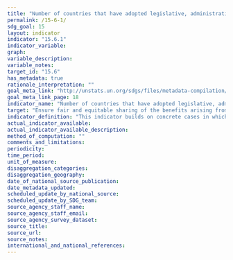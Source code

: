 ```yaml
---
title: "Number of countries that have adopted legislative, administrative and policy frameworks to ensure fair and equitable sharing of benefits"
permalink: /15-6-1/
sdg_goal: 15
layout: indicator
indicator: "15.6.1"
indicator_variable: 
graph: 
variable_description: 
variable_notes: 
target_id: "15.6"
has_metadata: true
rationale_interpretation: ""
goal_meta_link: "http://unstats.un.org/sdgs/files/metadata-compilation/Metadata-Goal-15.pdf"
goal_meta_link_page: 18
indicator_name: "Number of countries that have adopted legislative, administrative and policy frameworks to ensure fair and equitable sharing of benefits"
target: "Ensure fair and equitable sharing of the benefits arising from the utilization of genetic resources and promote appropriate access to such resources."
indicator_definition: "This indicator builds on concrete cases in which agreement has been reached on the transfer of genetic resources between the resource provider and the resource recipient, including on how benefits arising from the use of the genetic resources will be shared. Parties to the Nagoya Protocol on Access to Genetic Resources and the Fair and Equitable Sharing of Benefits Arising from their Utilization to the Convention on Biological Diversity (Nagoya Protocol) that subject access to genetic resources to prior informed consent are obliged under Article 6 (3)e of the Nagoya Protocol to issue a \"permit or its equivalent as evidence of the decision to grant prior informed consent and of the establishment of mutually agreed terms.\" The ABS Clearinghouse will make permits available online: https://absch.cbd.int/. The Standard Material Transfer Agreement (SMTA) is a mandatory contract that Parties to the International Treaty on Plant Genetic Resources for Food and Agriculture (International Treaty) have agreed to use whenever plant genetic resources falling under the Treaty's Access and Benefit-sharing mechanism are made available. The SMTA defines the conditions of use of the plant genetic resources as well as the benefitsharing conditions. According to the SMTA providers shall inform the Governing Body about the Standard Material Transfer Agreements entered into. In addition, recipients who transfer resources received under a SMTA to third parties shall do so under the terms and conditions of the SMTA and shall notify the Governing Body. SMTAs are stored in the Data Store of the International Treaty. As of 21 August 2015, the Data Store has recorded 34,898 SMTAs from providers located in 30 countries, distributing material to recipients based in 172 countries. (https://mls.planttreaty.org/itt/index.php?r=stats/pubStats). It should be noted that the number of permits or their equivalents and the number of SMTAs does not necessarily equal the number of samples/ accessions made available. Many permits/ SMTAs cover a large number of samples/ accessions."
actual_indicator_available: 
actual_indicator_available_description: 
method_of_computation: ""
comments_and_limitations: 
periodicity: 
time_period: 
unit_of_measure: 
disaggregation_categories: 
disaggregation_geography: 
date_of_national_source_publication: 
date_metadata_updated: 
scheduled_update_by_national_source: 
scheduled_update_by_SDG_team: 
source_agency_staff_name: 
source_agency_staff_email: 
source_agency_survey_dataset: 
source_title: 
source_url: 
source_notes: 
international_and_national_references: 
---
```


